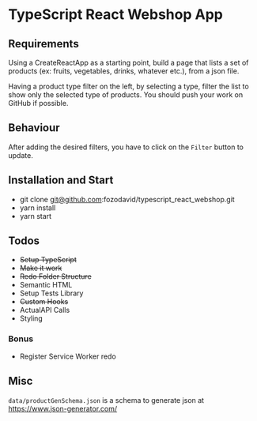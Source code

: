# TypeScript React Webshop App

## Requirements

Using a CreateReactApp as a starting point, build a page that lists a set of products (ex: fruits, vegetables, drinks, whatever etc.), from a json file.

Having a product type filter on the left, by selecting a type, filter the list to show only the selected type of products.
You should push your work on GitHub if possible.

## Behaviour

After adding the desired filters, you have to click on the `Filter` button to update.

## Installation and Start

* git clone git@github.com:fozodavid/typescript_react_webshop.git
* yarn install
* yarn start

## Todos

* ~~Setup TypeScript~~
* ~~Make it work~~
* ~~Redo Folder Structure~~
* Semantic HTML
* Setup Tests Library
* ~~Custom Hooks~~
* ActualAPI Calls
* Styling

### Bonus
* Register Service Worker redo

## Misc

`data/productGenSchema.json` is a schema to generate json at
https://www.json-generator.com/